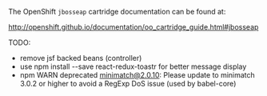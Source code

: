 The OpenShift `jbosseap` cartridge documentation can be found at:

http://openshift.github.io/documentation/oo_cartridge_guide.html#jbosseap


TODO:

- remove jsf backed beans (controller)
- use npm install --save react-redux-toastr for better message display
- npm WARN deprecated minimatch@2.0.10: Please update to minimatch 3.0.2 or higher to avoid a RegExp DoS issue (used by babel-core)